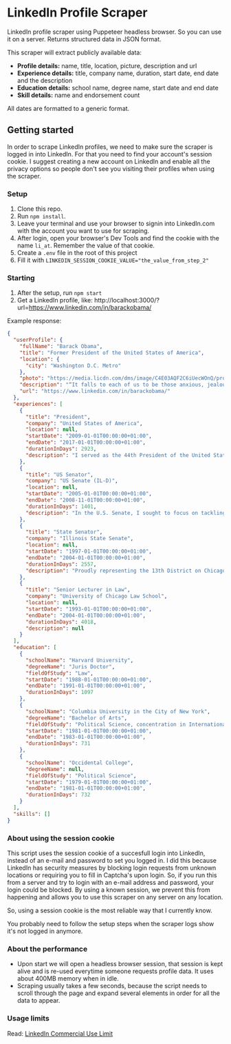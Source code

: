 # LinkedIn Profile Scraper
LinkedIn profile scraper using Puppeteer headless browser. So you can use it on a server. Returns structured data in JSON format.

This scraper will extract publicly available data:
* **Profile details:** name, title, location, picture, description and url
* **Experience details:** title, company name, duration, start date, end date and the description
* **Education details:** school name, degree name, start date and end date
* **Skill details:** name and endorsement count

All dates are formatted to a generic format.

## Getting started
In order to scrape LinkedIn profiles, we need to make sure the scraper is logged in into LinkedIn. For that you need to find your account's session cookie. I suggest creating a new account on LinkedIn and enable all the privacy options so people don't see you visiting their profiles when using the scraper.

### Setup
1. Clone this repo.
2. Run `npm install`.
3. Leave your terminal and use your browser to signin into LinkedIn.com with the account you want to use for scraping.
4. After login, open your browser's Dev Tools and find the cookie with the name `li_at`. Remember the value of that cookie.
5. Create a `.env` file in the root of this project
6. Fill it with `LINKEDIN_SESSION_COOKIE_VALUE="the_value_from_step_2"`

### Starting
1. After the setup, run `npm start`
2. Get a LinkedIn profile, like: http://localhost:3000/?url=https://www.linkedin.com/in/barackobama/

Example response:

```json
{
  "userProfile": {
    "fullName": "Barack Obama",
    "title": "Former President of the United States of America",
    "location": {
      "city": "Washington D.C. Metro"
    },
    "photo": "https://media.licdn.com/dms/image/C4E03AQF2C6iUecWOnQ/profile-displayphoto-shrink_800_800/0?e=1552521600&v=beta&t=s7v_meT4DPvYHiKWdhtuHy_XUHq0DcLu-uKGnbImQjc",
    "description": "“It falls to each of us to be those anxious, jealous guardians of our democracy; to embrace the joyous task we’ve been given to continually try to improve this great nation of ours. Because for all our outward differences, we all share the same proud title: Citizen.” https://barackobama.com/ https://obamawhitehouse.archives.gov/",
    "url": "https://www.linkedin.com/in/barackobama/"
  },
  "experiences": [
    {
      "title": "President",
      "company": "United States of America",
      "location": null,
      "startDate": "2009-01-01T00:00:00+01:00",
      "endDate": "2017-01-01T00:00:00+01:00",
      "durationInDays": 2923,
      "description": "I served as the 44th President of the United States of America."
    },
    {
      "title": "US Senator",
      "company": "US Senate (IL-D)",
      "location": null,
      "startDate": "2005-01-01T00:00:00+01:00",
      "endDate": "2008-11-01T00:00:00+01:00",
      "durationInDays": 1401,
      "description": "In the U.S. Senate, I sought to focus on tackling the challenges of a globalized, 21st century world with fresh thinking and a politics that no longer settles for the lowest common denominator."
    },
    {
      "title": "State Senator",
      "company": "Illinois State Senate",
      "location": null,
      "startDate": "1997-01-01T00:00:00+01:00",
      "endDate": "2004-01-01T00:00:00+01:00",
      "durationInDays": 2557,
      "description": "Proudly representing the 13th District on Chicago's south side."
    },
    {
      "title": "Senior Lecturer in Law",
      "company": "University of Chicago Law School",
      "location": null,
      "startDate": "1993-01-01T00:00:00+01:00",
      "endDate": "2004-01-01T00:00:00+01:00",
      "durationInDays": 4018,
      "description": null
    }
  ],
  "education": [
    {
      "schoolName": "Harvard University",
      "degreeName": "Juris Doctor",
      "fieldOfStudy": "Law",
      "startDate": "1988-01-01T00:00:00+01:00",
      "endDate": "1991-01-01T00:00:00+01:00",
      "durationInDays": 1097
    },
    {
      "schoolName": "Columbia University in the City of New York",
      "degreeName": "Bachelor of Arts",
      "fieldOfStudy": "Political Science, concentration in International Relations",
      "startDate": "1981-01-01T00:00:00+01:00",
      "endDate": "1983-01-01T00:00:00+01:00",
      "durationInDays": 731
    },
    {
      "schoolName": "Occidental College",
      "degreeName": null,
      "fieldOfStudy": "Political Science",
      "startDate": "1979-01-01T00:00:00+01:00",
      "endDate": "1981-01-01T00:00:00+01:00",
      "durationInDays": 732
    }
  ],
  "skills": []
}
```

### About using the session cookie
This script uses the session cookie of a succesfull login into LinkedIn, instead of an e-mail and password to set you logged in. I did this because LinkedIn has security measures by blocking login requests from unknown locations or requiring you to fill in Captcha's upon login. So, if you run this from a server and try to login with an e-mail address and password, your login could be blocked. By using a known session, we prevent this from happening and allows you to use this scraper on any server on any location.

So, using a session cookie is the most reliable way that I currently know.

You probably need to follow the setup steps when the scraper logs show it's not logged in anymore.

### About the performance
- Upon start we will open a headless browser session, that session is kept alive and is re-used everytime someone requests profile data. It uses about 400MB memory when in idle.
- Scraping usually takes a few seconds, because the script needs to scroll through the page and expand several elements in order for all the data to appear.

### Usage limits
Read: [LinkedIn Commercial Use Limit](https://www.linkedin.com/help/linkedin/answer/52950)
